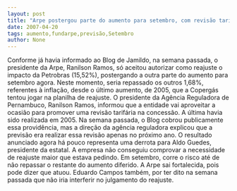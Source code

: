 ```yaml
---
layout: post
title: "Arpe postergou parte do aumento para setembro, com revisão tarifária"
date: 2007-04-20
tags: aumento,fundarpe,previsão,Setembro
author: None
---
```

Conforme já havia informado ao Blog de Jamildo, na semana passada, o presidente da Arpe, Ranilson Ramos, só aceitou autorizar como reajuste o impacto da Petrobras (15,52%), postergando a outra parte do aumento para setembro agora.
Neste momento, seria repassado os outros 1,68%, referentes à inflação, desde o último aumento, de 2005, que a Copergás tentou jogar na planilha de reajuste.
O presidente da Agência Reguladora de Pernambuco, Ranilson Ramos, informou que a entidade vai aproveitar a ocasião para promover uma revisão tarifária na concessão. 
A última havia sido realizada em 2005. Na semana passada, o Blog cobrou publicamente essa providência, mas a direção da agência reguladora explicou que a previsão era realizar essa revisão apenas no próximo ano.
O resultado anunciado agora há pouco representa uma derrota para&nbsp;Aldo Guedes, presidente da estatal. A empresa não conseguiu comprovar a necessidade de reajuste maior que estava pedindo. Em setembro, corre o risco até de não repassar o restante do aumento diferido. A Arpe sai fortalecida, pois pode dizer que atuou. Eduardo Campos também, por ter dito na semana passada que não iria interferir no julgamento do reajuste. 